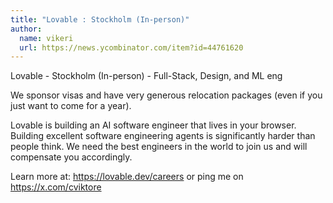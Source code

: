 ```yaml
---
title: "Lovable : Stockholm (In-person)"
author:
  name: vikeri
  url: https://news.ycombinator.com/item?id=44761620
---
```

Lovable - Stockholm (In-person) - Full-Stack, Design, and ML eng

We sponsor visas and have very generous relocation packages (even if you just want to come for a year).

Lovable is building an AI software engineer that lives in your browser. Building excellent software engineering agents is significantly harder than people think. We need the best engineers in the world to join us and will compensate you accordingly.

Learn more at: <a href="https:&#x2F;&#x2F;lovable.dev&#x2F;careers" rel="nofollow">https:&#x2F;&#x2F;lovable.dev&#x2F;careers</a> or ping me on <a href="https:&#x2F;&#x2F;x.com&#x2F;cviktore" rel="nofollow">https:&#x2F;&#x2F;x.com&#x2F;cviktore</a>
<JobApplication />
